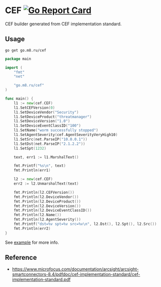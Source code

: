 # CEF [![Go Report Card](https://goreportcard.com/badge/github.com/m8-go/cef)](https://goreportcard.com/report/github.com/m8-go/cef)

CEF builder generated from CEF implementation standard.

## Usage

```shell
go get go.m8.ru/cef
```

```go
package main

import (
	"fmt"
	"net"

	"go.m8.ru/cef"
)

func main() {
	l1 := new(cef.CEF)
	l1.SetCEFVersion(0)
	l1.SetDeviceVendor("Security")
	l1.SetDeviceProduct("threatmanager")
	l1.SetDeviceVersion("1.0")
	l1.SetDeviceEventClassID("100")
	l1.SetName("worm successfully stopped")
	l1.SetAgentSeverity(cef.AgentSeverityVeryHigh10)
	l1.SetSrc(net.ParseIP("10.0.0.1"))
	l1.SetDst(net.ParseIP("2.1.2.2"))
	l1.SetSpt(1232)

	text, err1 := l1.MarshalText()

	fmt.Printf("%s\n", text)
	fmt.Println(err1)

	l2 := new(cef.CEF)
	err2 := l2.UnmarshalText(text)

	fmt.Println(l2.CEFVersion())
	fmt.Println(l2.DeviceVendor())
	fmt.Println(l2.DeviceProduct())
	fmt.Println(l2.DeviceVersion())
	fmt.Println(l2.DeviceEventClassID())
	fmt.Println(l2.Name())
	fmt.Println(l2.AgentSeverity())
	fmt.Printf("dst=%v spt=%v src=%v\n", l2.Dst(), l2.Spt(), l2.Src())
	fmt.Println(err2)
}
```

See [example](example_test.go) for more info.

## Reference

- https://www.microfocus.com/documentation/arcsight/arcsight-smartconnectors-8.4/pdfdoc/cef-implementation-standard/cef-implementation-standard.pdf
